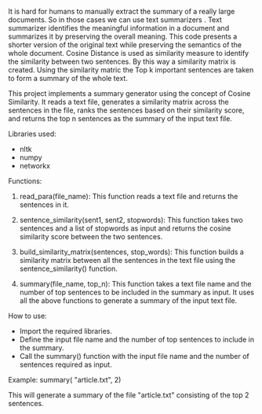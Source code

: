 It is hard for humans to manually extract the summary of a really large documents. So in those cases we can use text summarizers . Text summarizer identifies the meaningful information in a document and summarizes it by preserving the overall meaning. This code presents a shorter version of the original text while preserving the semantics of the whole document. Cosine Distance is used as similarity measure to identify the similarity between two sentences. By this way a similarity matrix is created. Using the similarity matric the Top k important sentences are taken to form a summary of the whole text.



This project implements a summary generator using the concept of Cosine Similarity. It reads a text file, generates a similarity matrix across the sentences in the file, ranks the sentences based on their similarity score, and returns the top n sentences as the summary of the input text file.



Libraries used:
  - nltk
  - numpy
  - networkx


Functions:

1) read_para(file_name):
    This function reads a text file and returns the sentences in it.

2) sentence_similarity(sent1, sent2, stopwords):
    This function takes two sentences and a list of stopwords as input and returns the cosine similarity score between the two sentences.

3) build_similarity_matrix(sentences, stop_words):
    This function builds a similarity matrix between all the sentences in the text file using the sentence_similarity() function.

4) summary(file_name, top_n):
    This function takes a text file name and the number of top sentences to be included in the summary as input. It uses all the above functions to generate a summary of the input text file.



How to use:

- Import the required libraries.
- Define the input file name and the number of top sentences to include in the summary.
- Call the summary() function with the input file name and the number of sentences required as input.

Example:
            summary( "article.txt", 2)
            
This will generate a summary of the file "article.txt" consisting of the top 2 sentences.
